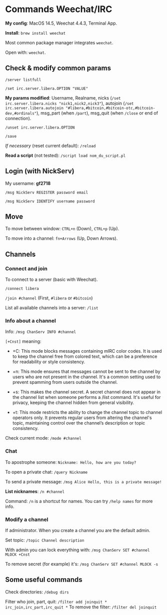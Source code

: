 # Commands Weechat/IRC

**My config**: MacOS 14.5, Weechat 4.4.3, Terminal App. 

**Install**: `brew install weechat`

Most common package manager integrates `weechat`.

Open with: `weechat`.

## Check & modify common params

`/server listfull`

`/set irc.server.libera.OPTION "VALUE"`

**My params modified**: Username, Realname, nicks (`/set irc.server.libera.nicks "nick1,nick2,nick3"`), autojoin (`/set irc.server.libera.autojoin "#libera,#bitcoin,#bitcoin-otc,#bitcoin-dev,#ordinals"`), msg_part (when `/part`), msg_quit (when `/close` or end of connection).

`/unset irc.server.libera.OPTION`

`/save`

*If necessary* (reset current default): `/reload`

**Read a script** (not tested): `/script load nom_du_script.pl`


## Login (with NickServ)

My username: **gf2718**

`/msg NickServ REGISTER password email`

`/msg NickServ IDENTIFY username password`

## Move

To move between window: `CTRL+n` (Down), `CTRL+p` (Up).

To move into a channel: `fn+Arrows` (Up, Down Arrows).


## Channels

### Connect and join

To connect to a server (basic with Weechat).

`/connect libera`

`/join #channel` (First, `#libera` or `#bitcoin`)

List all available channels into a server: `/list`

### Info about a channel 

Info: `/msg ChanServ INFO #channel`

`[+Cnst]` meaning: 

- +C: This mode blocks messages containing mIRC color codes. It is used to keep the channel free from colored text, which can be a preference for readability or style consistency.

- +n: This mode ensures that messages cannot be sent to the channel by users who are not present in the channel. It's a common setting used to prevent spamming from users outside the channel.

- +s: This makes the channel secret. A secret channel does not appear in the channel list when someone performs a /list command. It's useful for privacy, keeping the channel hidden from general visibility.

- +t: This mode restricts the ability to change the channel topic to channel operators only. It prevents regular users from altering the channel's topic, maintaining control over the channel’s description or topic consistency.

Check current mode: `/mode #channel`

### Chat

To apostrophe someone: `Nickname: Hello, how are you today?`

To open a private chat: `/query Nickname`

To send a private message: `/msg Alice Hello, this is a private message!`

**List nicknames**: `/n #channel`

Command: `/n` is a shortcut for names. You can try `/help names` for more info.


### Modify a channel

If administrator. When you create a channel you are the default admin. 

Set topic: `/topic Channel description`

With admin you can lock everything with: `/msg ChanServ SET #channel MLOCK +Cnst`

To remove secret (for example) it's: `/msg ChanServ SET #channel MLOCK -s`

## Some useful commands

Check directories: `/debug dirs`

Filter who join, part, quit: `/filter add joinquit * irc_join,irc_part,irc_quit *`
To remove the filter: `/filter del joinquit`

